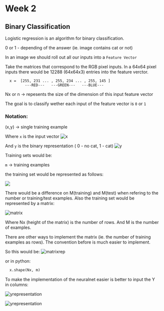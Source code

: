# Week 2

## Binary Classification

Logistic regression is an algorithm for binary classification.

 0 or 1 - depending of the answer (ie. image contains cat or not)

In an image we should roll out all our inputs into a `Feature Vector`

Take the matrices that correspond to the RGB pixel inputs.
In a 64x64 pixel inputs there would be 12288 (64x64x3) entries into the feature verctor.

  ```
    x =  [255, 231 ... , 255, 234 ... , 255, 145 ]
           ---RED---   ---GREEN---   ---BLUE---
  ```

  Nx or n  -> repesents the size of the dimension of this input feature vector

The goal is to classify wether each input of the feature vector is `0` or  `1`

### Notation:

  (x,y) -> single training example

  Where `x` is the input vector ![x](http://chart.apis.google.com/chart?cht=tx&chs=30&chl=x%20%5Cepsilon%20%5Cmathbb%7BR%7D%5E%7BN_%7Bx%7D%7D)
 <!-- x \epsilon \mathbb{R}^{N_{x}} -->

  And `y` is the binary representation ( 0 - no cat, 1 - cat)  ![y](http://chart.apis.google.com/chart?cht=tx&chs=30&chl=y%20%5Cepsilon%20%5Cbig%5C%7B0%20%2C%201%5Cbig%5C%7D)

<!-- y \epsilon \big\{0 , 1\big\} -->

Training sets would be:

 `m` -> training examples

 the training set would be represented as follows:

![](http://chart.apis.google.com/chart?cht=tx&chs=30&chl=%5C%7B%5Cleft(%20x%5E%7B(1)%7D%2C%20y%5E%7B(1)%7D%20%5Cright%20)%2C%20%5Cleft(%20x%5E%7B(2)%7D%2C%20y%5E%7B(2)%7D%20%5Cright%20)%2C%5Cldots%2C%20%5Cleft(%20x%5E%7B(n)%7D%2C%20y%5E%7B(n)%7D%20%5Cright%20)%5C%7D)

<!--\{\left( x^{(1)}, y^{(1)} \right ), \left( x^{(2)}, y^{(2)} \right ),\ldots, \left( x^{(n)}, y^{(n)} \right )\}-->

There would be a difference on M(training) and M(test) when refering to the number or training/test examples.
Also the training set would be represented by a matrix:

![matrix](http://chart.apis.google.com/chart?cht=tx&chs=51&chl=x%3D%20%5Cbegin%7Bbmatrix%7D%0A%7C%20%26%20%7C%20%26%20%7C%20%26%20%7C%20%5C%5C%20%0Ax%5E%7B(1)%7D%20%26%20x%5E%7B(2)%7D%26%20%5Cldots%20%26x%5E%7B(m)%7D%20%5C%5C%20%0A%7C%20%26%20%7C%20%26%20%7C%20%26%20%7C%20%5C%5C%20%0A%5Cend%7Bbmatrix%7D)

Where Nx (height of the matrix) is the number of rows. And M is the number of examples.
<!-- x= \begin{bmatrix}
| & | & | & | \\
x^{(1)} & x^{(2)}& \ldots &x^{(m)} \\
| & | & | & | \\
\end{bmatrix}-->

There are other ways to implement the matrix (ie. the number of training examples as rows). The convention before is much easier to implement.

So this would be: ![matrixrep](http://chart.apis.google.com/chart?cht=tx&chs=30&chl=x%20%5Cepsilon%20%5Cmathbb%7BR%7D%5E%7BN_%7Bx%7D%20%5Ccdot%20m%7D)
 <!-- x \epsilon \mathbb{R}^{N_{x} \cdot m} -->

 or in python: 

```python
  x.shape(Nx, m)
```

To make the implementation of the neuralnet easier is better to input the Y in columns:

![yrepresentation](http://chart.apis.google.com/chart?cht=tx&chs=30&chl=%5Cbig%5B%20y%5E%7B(1)%7D%2Cy%5E%7B(2)%7D%5Cldots%20y%5E%7B(m)%7D%5Cbig%5D)
<!-- \big[ y^{(1)},y^{(2)}\ldots y^{(m)}\big] -->
![yrepresentation](http://chart.apis.google.com/chart?cht=tx&chs=30&chl=%5Cbig%5B%20y%5E%7B(1)%7D%2Cy%5E%7B(2)%7D%5Cldots%20y%5E%7B(m)%7D%5Cbig%5D)
<!-- y \epsilon \mathbb{R}^{1\cdot m} -->





